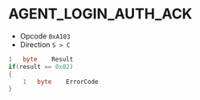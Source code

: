 # AGENT\_LOGIN\_AUTH\_ACK

* Opcode `0xA103`
* Direction `S > C`

```csharp
1   byte    Result
if(result == 0x02)
{
    1   byte    ErrorCode
}
```
